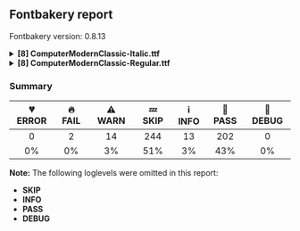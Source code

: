 ## Fontbakery report

Fontbakery version: 0.8.13

<details><summary><b>[8] ComputerModernClassic-Italic.ttf</b></summary><div><details><summary>🔥 <b>FAIL:</b> Check Google Fonts glyph coverage. (<a href="https://font-bakery.readthedocs.io/en/stable/fontbakery/profiles/googlefonts.html#com.google.fonts/check/glyph_coverage">com.google.fonts/check/glyph_coverage</a>)</summary><div>


* 🔥 **FAIL** Missing required codepoints:

	- 0x00AB (LEFT-POINTING DOUBLE ANGLE QUOTATION MARK)


	- 0x00BB (RIGHT-POINTING DOUBLE ANGLE QUOTATION MARK)


	- 0x0308 (COMBINING DIAERESIS)


	- 0x0300 (COMBINING GRAVE ACCENT)


	- 0x0301 (COMBINING ACUTE ACCENT)


	- 0x030B (COMBINING DOUBLE ACUTE ACCENT)


	- 0x0304 (COMBINING MACRON)


	- 0x00C1 (LATIN CAPITAL LETTER A WITH ACUTE)


	- 0x0102 (LATIN CAPITAL LETTER A WITH BREVE)


	- 0x00C2 (LATIN CAPITAL LETTER A WITH CIRCUMFLEX)


	- 0x00C4 (LATIN CAPITAL LETTER A WITH DIAERESIS)


	- 0x00C0 (LATIN CAPITAL LETTER A WITH GRAVE)


	- 0x0100 (LATIN CAPITAL LETTER A WITH MACRON)


	- 0x0104 (LATIN CAPITAL LETTER A WITH OGONEK)


	- 0x00C5 (LATIN CAPITAL LETTER A WITH RING ABOVE)


	- 0x00C3 (LATIN CAPITAL LETTER A WITH TILDE)


	- 0x0106 (LATIN CAPITAL LETTER C WITH ACUTE)


	- 0x010C (LATIN CAPITAL LETTER C WITH CARON)


	- 0x00C7 (LATIN CAPITAL LETTER C WITH CEDILLA)


	- 0x010A (LATIN CAPITAL LETTER C WITH DOT ABOVE)


	- 0x00D0 (LATIN CAPITAL LETTER ETH)


	- 0x010E (LATIN CAPITAL LETTER D WITH CARON)


	- 0x0110 (LATIN CAPITAL LETTER D WITH STROKE)


	- 0x00C9 (LATIN CAPITAL LETTER E WITH ACUTE)


	- 0x011A (LATIN CAPITAL LETTER E WITH CARON)


	- 0x00CA (LATIN CAPITAL LETTER E WITH CIRCUMFLEX)


	- 0x00CB (LATIN CAPITAL LETTER E WITH DIAERESIS)


	- 0x0116 (LATIN CAPITAL LETTER E WITH DOT ABOVE)


	- 0x00C8 (LATIN CAPITAL LETTER E WITH GRAVE)


	- 0x0112 (LATIN CAPITAL LETTER E WITH MACRON)


	- 0x0118 (LATIN CAPITAL LETTER E WITH OGONEK)


	- 0x011E (LATIN CAPITAL LETTER G WITH BREVE)


	- 0x0122 (LATIN CAPITAL LETTER G WITH CEDILLA)


	- 0x0120 (LATIN CAPITAL LETTER G WITH DOT ABOVE)


	- 0x0126 (LATIN CAPITAL LETTER H WITH STROKE)


	- 0x0132 (LATIN CAPITAL LIGATURE IJ)


	- 0x00CD (LATIN CAPITAL LETTER I WITH ACUTE)


	- 0x00CE (LATIN CAPITAL LETTER I WITH CIRCUMFLEX)


	- 0x00CF (LATIN CAPITAL LETTER I WITH DIAERESIS)


	- 0x0130 (LATIN CAPITAL LETTER I WITH DOT ABOVE)


	- 0x00CC (LATIN CAPITAL LETTER I WITH GRAVE)


	- 0x012A (LATIN CAPITAL LETTER I WITH MACRON)


	- 0x012E (LATIN CAPITAL LETTER I WITH OGONEK)


	- 0x0136 (LATIN CAPITAL LETTER K WITH CEDILLA)


	- 0x0139 (LATIN CAPITAL LETTER L WITH ACUTE)


	- 0x013D (LATIN CAPITAL LETTER L WITH CARON)


	- 0x013B (LATIN CAPITAL LETTER L WITH CEDILLA)


	- 0x0141 (LATIN CAPITAL LETTER L WITH STROKE)


	- 0x0143 (LATIN CAPITAL LETTER N WITH ACUTE)


	- 0x0147 (LATIN CAPITAL LETTER N WITH CARON)


	- 0x0145 (LATIN CAPITAL LETTER N WITH CEDILLA)


	- 0x00D1 (LATIN CAPITAL LETTER N WITH TILDE)


	- 0x014A (LATIN CAPITAL LETTER ENG)


	- 0x00D3 (LATIN CAPITAL LETTER O WITH ACUTE)


	- 0x00D4 (LATIN CAPITAL LETTER O WITH CIRCUMFLEX)


	- 0x00D6 (LATIN CAPITAL LETTER O WITH DIAERESIS)


	- 0x00D2 (LATIN CAPITAL LETTER O WITH GRAVE)


	- 0x0150 (LATIN CAPITAL LETTER O WITH DOUBLE ACUTE)


	- 0x014C (LATIN CAPITAL LETTER O WITH MACRON)


	- 0x00D5 (LATIN CAPITAL LETTER O WITH TILDE)


	- 0x00DE (LATIN CAPITAL LETTER THORN)


	- 0x0154 (LATIN CAPITAL LETTER R WITH ACUTE)


	- 0x0158 (LATIN CAPITAL LETTER R WITH CARON)


	- 0x0156 (LATIN CAPITAL LETTER R WITH CEDILLA)


	- 0x015A (LATIN CAPITAL LETTER S WITH ACUTE)


	- 0x0160 (LATIN CAPITAL LETTER S WITH CARON)


	- 0x015E (LATIN CAPITAL LETTER S WITH CEDILLA)


	- 0x0218 (LATIN CAPITAL LETTER S WITH COMMA BELOW)


	- 0x1E9E (LATIN CAPITAL LETTER SHARP S)


	- 0x0164 (LATIN CAPITAL LETTER T WITH CARON)


	- 0x021A (LATIN CAPITAL LETTER T WITH COMMA BELOW)


	- 0x00DA (LATIN CAPITAL LETTER U WITH ACUTE)


	- 0x016C (LATIN CAPITAL LETTER U WITH BREVE)


	- 0x00DB (LATIN CAPITAL LETTER U WITH CIRCUMFLEX)


	- 0x00DC (LATIN CAPITAL LETTER U WITH DIAERESIS)


	- 0x00D9 (LATIN CAPITAL LETTER U WITH GRAVE)


	- 0x0170 (LATIN CAPITAL LETTER U WITH DOUBLE ACUTE)


	- 0x016A (LATIN CAPITAL LETTER U WITH MACRON)


	- 0x0172 (LATIN CAPITAL LETTER U WITH OGONEK)


	- 0x016E (LATIN CAPITAL LETTER U WITH RING ABOVE)


	- 0x1E82 (LATIN CAPITAL LETTER W WITH ACUTE)


	- 0x0174 (LATIN CAPITAL LETTER W WITH CIRCUMFLEX)


	- 0x1E84 (LATIN CAPITAL LETTER W WITH DIAERESIS)


	- 0x1E80 (LATIN CAPITAL LETTER W WITH GRAVE)


	- 0x00DD (LATIN CAPITAL LETTER Y WITH ACUTE)


	- 0x0176 (LATIN CAPITAL LETTER Y WITH CIRCUMFLEX)


	- 0x0178 (LATIN CAPITAL LETTER Y WITH DIAERESIS)


	- 0x1EF2 (LATIN CAPITAL LETTER Y WITH GRAVE)


	- 0x0179 (LATIN CAPITAL LETTER Z WITH ACUTE)


	- 0x017D (LATIN CAPITAL LETTER Z WITH CARON)


	- 0x017B (LATIN CAPITAL LETTER Z WITH DOT ABOVE)


	- 0x00E1 (LATIN SMALL LETTER A WITH ACUTE)


	- 0x0103 (LATIN SMALL LETTER A WITH BREVE)


	- 0x00E2 (LATIN SMALL LETTER A WITH CIRCUMFLEX)


	- 0x00E4 (LATIN SMALL LETTER A WITH DIAERESIS)


	- 0x00E0 (LATIN SMALL LETTER A WITH GRAVE)


	- 0x0101 (LATIN SMALL LETTER A WITH MACRON)


	- 0x0105 (LATIN SMALL LETTER A WITH OGONEK)


	- 0x00E5 (LATIN SMALL LETTER A WITH RING ABOVE)


	- 0x00E3 (LATIN SMALL LETTER A WITH TILDE)


	- 0x0107 (LATIN SMALL LETTER C WITH ACUTE)


	- 0x010D (LATIN SMALL LETTER C WITH CARON)


	- 0x00E7 (LATIN SMALL LETTER C WITH CEDILLA)


	- 0x010B (LATIN SMALL LETTER C WITH DOT ABOVE)


	- 0x00F0 (LATIN SMALL LETTER ETH)


	- 0x010F (LATIN SMALL LETTER D WITH CARON)


	- 0x0111 (LATIN SMALL LETTER D WITH STROKE)


	- 0x00E9 (LATIN SMALL LETTER E WITH ACUTE)


	- 0x011B (LATIN SMALL LETTER E WITH CARON)


	- 0x00EA (LATIN SMALL LETTER E WITH CIRCUMFLEX)


	- 0x00EB (LATIN SMALL LETTER E WITH DIAERESIS)


	- 0x0117 (LATIN SMALL LETTER E WITH DOT ABOVE)


	- 0x00E8 (LATIN SMALL LETTER E WITH GRAVE)


	- 0x0113 (LATIN SMALL LETTER E WITH MACRON)


	- 0x0119 (LATIN SMALL LETTER E WITH OGONEK)


	- 0x011F (LATIN SMALL LETTER G WITH BREVE)


	- 0x0123 (LATIN SMALL LETTER G WITH CEDILLA)


	- 0x0121 (LATIN SMALL LETTER G WITH DOT ABOVE)


	- 0x0127 (LATIN SMALL LETTER H WITH STROKE)


	- 0x00ED (LATIN SMALL LETTER I WITH ACUTE)


	- 0x00EE (LATIN SMALL LETTER I WITH CIRCUMFLEX)


	- 0x00EF (LATIN SMALL LETTER I WITH DIAERESIS)


	- 0x00EC (LATIN SMALL LETTER I WITH GRAVE)


	- 0x0133 (LATIN SMALL LIGATURE IJ)


	- 0x012B (LATIN SMALL LETTER I WITH MACRON)


	- 0x012F (LATIN SMALL LETTER I WITH OGONEK)


	- 0x0137 (LATIN SMALL LETTER K WITH CEDILLA)


	- 0x013A (LATIN SMALL LETTER L WITH ACUTE)


	- 0x013E (LATIN SMALL LETTER L WITH CARON)


	- 0x013C (LATIN SMALL LETTER L WITH CEDILLA)


	- 0x0142 (LATIN SMALL LETTER L WITH STROKE)


	- 0x0144 (LATIN SMALL LETTER N WITH ACUTE)


	- 0x0148 (LATIN SMALL LETTER N WITH CARON)


	- 0x0146 (LATIN SMALL LETTER N WITH CEDILLA)


	- 0x00F1 (LATIN SMALL LETTER N WITH TILDE)


	- 0x014B (LATIN SMALL LETTER ENG)


	- 0x00F3 (LATIN SMALL LETTER O WITH ACUTE)


	- 0x00F4 (LATIN SMALL LETTER O WITH CIRCUMFLEX)


	- 0x00F6 (LATIN SMALL LETTER O WITH DIAERESIS)


	- 0x00F2 (LATIN SMALL LETTER O WITH GRAVE)


	- 0x0151 (LATIN SMALL LETTER O WITH DOUBLE ACUTE)


	- 0x014D (LATIN SMALL LETTER O WITH MACRON)


	- 0x00F5 (LATIN SMALL LETTER O WITH TILDE)


	- 0x00FE (LATIN SMALL LETTER THORN)


	- 0x0155 (LATIN SMALL LETTER R WITH ACUTE)


	- 0x0159 (LATIN SMALL LETTER R WITH CARON)


	- 0x0157 (LATIN SMALL LETTER R WITH CEDILLA)


	- 0x015B (LATIN SMALL LETTER S WITH ACUTE)


	- 0x0161 (LATIN SMALL LETTER S WITH CARON)


	- 0x015F (LATIN SMALL LETTER S WITH CEDILLA)


	- 0x0219 (LATIN SMALL LETTER S WITH COMMA BELOW)


	- 0x0165 (LATIN SMALL LETTER T WITH CARON)


	- 0x021B (LATIN SMALL LETTER T WITH COMMA BELOW)


	- 0x00FA (LATIN SMALL LETTER U WITH ACUTE)


	- 0x016D (LATIN SMALL LETTER U WITH BREVE)


	- 0x00FB (LATIN SMALL LETTER U WITH CIRCUMFLEX)


	- 0x00FC (LATIN SMALL LETTER U WITH DIAERESIS)


	- 0x00F9 (LATIN SMALL LETTER U WITH GRAVE)


	- 0x0171 (LATIN SMALL LETTER U WITH DOUBLE ACUTE)


	- 0x016B (LATIN SMALL LETTER U WITH MACRON)


	- 0x0173 (LATIN SMALL LETTER U WITH OGONEK)


	- 0x016F (LATIN SMALL LETTER U WITH RING ABOVE)


	- 0x1E83 (LATIN SMALL LETTER W WITH ACUTE)


	- 0x0175 (LATIN SMALL LETTER W WITH CIRCUMFLEX)


	- 0x1E85 (LATIN SMALL LETTER W WITH DIAERESIS)


	- 0x1E81 (LATIN SMALL LETTER W WITH GRAVE)


	- 0x00FD (LATIN SMALL LETTER Y WITH ACUTE)


	- 0x0177 (LATIN SMALL LETTER Y WITH CIRCUMFLEX)


	- 0x00FF (LATIN SMALL LETTER Y WITH DIAERESIS)


	- 0x1EF3 (LATIN SMALL LETTER Y WITH GRAVE)


	- 0x017A (LATIN SMALL LETTER Z WITH ACUTE)


	- 0x017E (LATIN SMALL LETTER Z WITH CARON)


	- 0x017C (LATIN SMALL LETTER Z WITH DOT ABOVE)


	- 0x00AA (FEMININE ORDINAL INDICATOR)


	- 0x00BA (MASCULINE ORDINAL INDICATOR)


	- 0x201A (SINGLE LOW-9 QUOTATION MARK)


	- 0x201E (DOUBLE LOW-9 QUOTATION MARK)


	- 0x2039 (SINGLE LEFT-POINTING ANGLE QUOTATION MARK)


	- 0x203A (SINGLE RIGHT-POINTING ANGLE QUOTATION MARK)


	- 0x0307 (COMBINING DOT ABOVE)


	- 0x0302 (COMBINING CIRCUMFLEX ACCENT)


	- 0x030C (COMBINING CARON)


	- 0x0306 (COMBINING BREVE)


	- 0x030A (COMBINING RING ABOVE)


	- 0x0303 (COMBINING TILDE)


	- 0x0312 (COMBINING TURNED COMMA ABOVE)


	- 0x0326 (COMBINING COMMA BELOW)


	- 0x0327 (COMBINING CEDILLA)


	- 0x0328 (COMBINING OGONEK)
 

	- 0x02DB (OGONEK)
 [code: missing-codepoints]
</div></details><details><summary>⚠ <b>WARN:</b> Combined length of family and style must not exceed 27 characters. (<a href="https://font-bakery.readthedocs.io/en/stable/fontbakery/profiles/googlefonts.html#com.google.fonts/check/name/family_and_style_max_length">com.google.fonts/check/name/family_and_style_max_length</a>)</summary><div>


* ⚠ **WARN** The combined length of family and style exceeds 27 chars in the following 'WINDOWS' entries:
 FONT_FAMILY_NAME = 'Computer Modern Classic' / SUBFAMILY_NAME = 'Italic'

Please take a look at the conversation at https://github.com/googlefonts/fontbakery/issues/2179 in order to understand the reasoning behind these name table records max-length criteria. [code: too-long]
</div></details><details><summary>⚠ <b>WARN:</b> Ensure fonts have ScriptLangTags declared on the 'meta' table. (<a href="https://font-bakery.readthedocs.io/en/stable/fontbakery/profiles/googlefonts.html#com.google.fonts/check/meta/script_lang_tags">com.google.fonts/check/meta/script_lang_tags</a>)</summary><div>


* ⚠ **WARN** This font file does not have a 'meta' table. [code: lacks-meta-table]
</div></details><details><summary>⚠ <b>WARN:</b> Check font contains no unreachable glyphs (<a href="https://font-bakery.readthedocs.io/en/stable/fontbakery/profiles/universal.html#com.google.fonts/check/unreachable_glyphs">com.google.fonts/check/unreachable_glyphs</a>)</summary><div>


* ⚠ **WARN** The following glyphs could not be reached by codepoint or substitution rules:

	- suppress
 [code: unreachable-glyphs]
</div></details><details><summary>⚠ <b>WARN:</b> Check if each glyph has the recommended amount of contours. (<a href="https://font-bakery.readthedocs.io/en/stable/fontbakery/profiles/universal.html#com.google.fonts/check/contour_count">com.google.fonts/check/contour_count</a>)</summary><div>


* ⚠ **WARN** This check inspects the glyph outlines and detects the total number of contours in each of them. The expected values are infered from the typical ammounts of contours observed in a large collection of reference font families. The divergences listed below may simply indicate a significantly different design on some of your glyphs. On the other hand, some of these may flag actual bugs in the font such as glyphs mapped to an incorrect codepoint. Please consider reviewing the design and codepoint assignment of these to make sure they are correct.

The following glyphs do not have the recommended number of contours:

	- Glyph name: percent	Contours detected: 4	Expected: 5

	- Glyph name: Q	Contours detected: 3	Expected: 2

	- Glyph name: uni2031	Contours detected: 8	Expected: 9

	- Glyph name: Q	Contours detected: 3	Expected: 2

	- Glyph name: fi	Contours detected: 1	Expected: 3

	- Glyph name: percent	Contours detected: 4	Expected: 5 

	- Glyph name: uni2031	Contours detected: 8	Expected: 9
 [code: contour-count]
</div></details><details><summary>⚠ <b>WARN:</b> Check math signs have the same width. (<a href="https://font-bakery.readthedocs.io/en/stable/fontbakery/profiles/universal.html#com.google.fonts/check/math_signs_width">com.google.fonts/check/math_signs_width</a>)</summary><div>


* ⚠ **WARN** The most common width is 766 among a set of 7 math glyphs.
The following math glyphs have a different width, though:

Width = 767:
plus
 [code: width-outliers]
</div></details><details><summary>⚠ <b>WARN:</b> Does GPOS table have kerning information? This check skips monospaced fonts as defined by post.isFixedPitch value (<a href="https://font-bakery.readthedocs.io/en/stable/fontbakery/profiles/gpos.html#com.google.fonts/check/gpos_kerning_info">com.google.fonts/check/gpos_kerning_info</a>)</summary><div>


* ⚠ **WARN** GPOS table lacks kerning information. [code: lacks-kern-info]
</div></details><details><summary>⚠ <b>WARN:</b> Do any segments have colinear vectors? (<a href="https://font-bakery.readthedocs.io/en/stable/fontbakery/profiles/<Section: Outline Correctness Checks>.html#com.google.fonts/check/outline_colinear_vectors">com.google.fonts/check/outline_colinear_vectors</a>)</summary><div>


* ⚠ **WARN** The following glyphs have colinear vectors:

	* A (U+0041): L<<493.0,584.0>--<400.0,422.0>> -> L<<400.0,422.0>--<308.0,260.0>>

	* B (U+0042): L<<323.0,367.0>--<404.0,367.0>> -> L<<404.0,367.0>--<485.0,368.0>>

	* Delta (U+2206): L<<149.0,71.0>--<399.0,70.0>> -> L<<399.0,70.0>--<649.0,70.0>>

	* H (U+0048): L<<327.0,371.0>--<464.0,371.0>> -> L<<464.0,371.0>--<601.0,372.0>>

	* Z (U+005A): L<<701.0,659.0>--<440.0,347.0>> -> L<<440.0,347.0>--<179.0,36.0>>

	* a (U+0061): L<<352.0,110.0>--<379.0,217.0>> -> L<<379.0,217.0>--<406.0,325.0>>

	* at (U+0040): L<<661.0,78.0>--<681.0,79.0>> -> L<<681.0,79.0>--<701.0,79.0>>

	* euro (U+20AC): L<<149.0,372.0>--<169.0,401.0>> -> L<<169.0,401.0>--<189.0,431.0>>

	* euro (U+20AC): L<<247.0,371.0>--<198.0,371.0>> -> L<<198.0,371.0>--<149.0,372.0>>

	* euro (U+20AC): L<<339.0,432.0>--<573.0,431.0>> -> L<<573.0,431.0>--<807.0,431.0>>

	* ffi (U+FB03): L<<590.0,432.0>--<726.0,431.0>> -> L<<726.0,431.0>--<861.0,431.0>>

	* ffl (U+FB04): L<<132.0,431.0>--<175.0,431.0>> -> L<<175.0,431.0>--<217.0,432.0>>

	* germandbls (U+00DF): L<<133.0,431.0>--<176.0,431.0>> -> L<<176.0,431.0>--<218.0,432.0>>

	* numbersign (U+0023): L<<285.0,133.0>--<207.0,133.0>> -> L<<207.0,133.0>--<130.0,134.0>>

	* numbersign (U+0023): L<<658.0,368.0>--<736.0,367.0>> -> L<<736.0,367.0>--<814.0,367.0>> 

	* yen (U+00A5): L<<393.0,242.0>--<396.0,258.0>> -> L<<396.0,258.0>--<400.0,274.0>> [code: found-colinear-vectors]
</div></details><br></div></details><details><summary><b>[8] ComputerModernClassic-Regular.ttf</b></summary><div><details><summary>🔥 <b>FAIL:</b> Check Google Fonts glyph coverage. (<a href="https://font-bakery.readthedocs.io/en/stable/fontbakery/profiles/googlefonts.html#com.google.fonts/check/glyph_coverage">com.google.fonts/check/glyph_coverage</a>)</summary><div>


* 🔥 **FAIL** Missing required codepoints:

	- 0x00AB (LEFT-POINTING DOUBLE ANGLE QUOTATION MARK)


	- 0x00BB (RIGHT-POINTING DOUBLE ANGLE QUOTATION MARK)


	- 0x0308 (COMBINING DIAERESIS)


	- 0x0300 (COMBINING GRAVE ACCENT)


	- 0x0301 (COMBINING ACUTE ACCENT)


	- 0x030B (COMBINING DOUBLE ACUTE ACCENT)


	- 0x0304 (COMBINING MACRON)


	- 0x00C1 (LATIN CAPITAL LETTER A WITH ACUTE)


	- 0x0102 (LATIN CAPITAL LETTER A WITH BREVE)


	- 0x00C2 (LATIN CAPITAL LETTER A WITH CIRCUMFLEX)


	- 0x00C4 (LATIN CAPITAL LETTER A WITH DIAERESIS)


	- 0x00C0 (LATIN CAPITAL LETTER A WITH GRAVE)


	- 0x0100 (LATIN CAPITAL LETTER A WITH MACRON)


	- 0x0104 (LATIN CAPITAL LETTER A WITH OGONEK)


	- 0x00C5 (LATIN CAPITAL LETTER A WITH RING ABOVE)


	- 0x00C3 (LATIN CAPITAL LETTER A WITH TILDE)


	- 0x0106 (LATIN CAPITAL LETTER C WITH ACUTE)


	- 0x010C (LATIN CAPITAL LETTER C WITH CARON)


	- 0x00C7 (LATIN CAPITAL LETTER C WITH CEDILLA)


	- 0x010A (LATIN CAPITAL LETTER C WITH DOT ABOVE)


	- 0x00D0 (LATIN CAPITAL LETTER ETH)


	- 0x010E (LATIN CAPITAL LETTER D WITH CARON)


	- 0x0110 (LATIN CAPITAL LETTER D WITH STROKE)


	- 0x00C9 (LATIN CAPITAL LETTER E WITH ACUTE)


	- 0x011A (LATIN CAPITAL LETTER E WITH CARON)


	- 0x00CA (LATIN CAPITAL LETTER E WITH CIRCUMFLEX)


	- 0x00CB (LATIN CAPITAL LETTER E WITH DIAERESIS)


	- 0x0116 (LATIN CAPITAL LETTER E WITH DOT ABOVE)


	- 0x00C8 (LATIN CAPITAL LETTER E WITH GRAVE)


	- 0x0112 (LATIN CAPITAL LETTER E WITH MACRON)


	- 0x0118 (LATIN CAPITAL LETTER E WITH OGONEK)


	- 0x011E (LATIN CAPITAL LETTER G WITH BREVE)


	- 0x0122 (LATIN CAPITAL LETTER G WITH CEDILLA)


	- 0x0120 (LATIN CAPITAL LETTER G WITH DOT ABOVE)


	- 0x0126 (LATIN CAPITAL LETTER H WITH STROKE)


	- 0x0132 (LATIN CAPITAL LIGATURE IJ)


	- 0x00CD (LATIN CAPITAL LETTER I WITH ACUTE)


	- 0x00CE (LATIN CAPITAL LETTER I WITH CIRCUMFLEX)


	- 0x00CF (LATIN CAPITAL LETTER I WITH DIAERESIS)


	- 0x0130 (LATIN CAPITAL LETTER I WITH DOT ABOVE)


	- 0x00CC (LATIN CAPITAL LETTER I WITH GRAVE)


	- 0x012A (LATIN CAPITAL LETTER I WITH MACRON)


	- 0x012E (LATIN CAPITAL LETTER I WITH OGONEK)


	- 0x0136 (LATIN CAPITAL LETTER K WITH CEDILLA)


	- 0x0139 (LATIN CAPITAL LETTER L WITH ACUTE)


	- 0x013D (LATIN CAPITAL LETTER L WITH CARON)


	- 0x013B (LATIN CAPITAL LETTER L WITH CEDILLA)


	- 0x0141 (LATIN CAPITAL LETTER L WITH STROKE)


	- 0x0143 (LATIN CAPITAL LETTER N WITH ACUTE)


	- 0x0147 (LATIN CAPITAL LETTER N WITH CARON)


	- 0x0145 (LATIN CAPITAL LETTER N WITH CEDILLA)


	- 0x00D1 (LATIN CAPITAL LETTER N WITH TILDE)


	- 0x014A (LATIN CAPITAL LETTER ENG)


	- 0x00D3 (LATIN CAPITAL LETTER O WITH ACUTE)


	- 0x00D4 (LATIN CAPITAL LETTER O WITH CIRCUMFLEX)


	- 0x00D6 (LATIN CAPITAL LETTER O WITH DIAERESIS)


	- 0x00D2 (LATIN CAPITAL LETTER O WITH GRAVE)


	- 0x0150 (LATIN CAPITAL LETTER O WITH DOUBLE ACUTE)


	- 0x014C (LATIN CAPITAL LETTER O WITH MACRON)


	- 0x00D5 (LATIN CAPITAL LETTER O WITH TILDE)


	- 0x00DE (LATIN CAPITAL LETTER THORN)


	- 0x0154 (LATIN CAPITAL LETTER R WITH ACUTE)


	- 0x0158 (LATIN CAPITAL LETTER R WITH CARON)


	- 0x0156 (LATIN CAPITAL LETTER R WITH CEDILLA)


	- 0x015A (LATIN CAPITAL LETTER S WITH ACUTE)


	- 0x0160 (LATIN CAPITAL LETTER S WITH CARON)


	- 0x015E (LATIN CAPITAL LETTER S WITH CEDILLA)


	- 0x0218 (LATIN CAPITAL LETTER S WITH COMMA BELOW)


	- 0x1E9E (LATIN CAPITAL LETTER SHARP S)


	- 0x0164 (LATIN CAPITAL LETTER T WITH CARON)


	- 0x021A (LATIN CAPITAL LETTER T WITH COMMA BELOW)


	- 0x00DA (LATIN CAPITAL LETTER U WITH ACUTE)


	- 0x016C (LATIN CAPITAL LETTER U WITH BREVE)


	- 0x00DB (LATIN CAPITAL LETTER U WITH CIRCUMFLEX)


	- 0x00DC (LATIN CAPITAL LETTER U WITH DIAERESIS)


	- 0x00D9 (LATIN CAPITAL LETTER U WITH GRAVE)


	- 0x0170 (LATIN CAPITAL LETTER U WITH DOUBLE ACUTE)


	- 0x016A (LATIN CAPITAL LETTER U WITH MACRON)


	- 0x0172 (LATIN CAPITAL LETTER U WITH OGONEK)


	- 0x016E (LATIN CAPITAL LETTER U WITH RING ABOVE)


	- 0x1E82 (LATIN CAPITAL LETTER W WITH ACUTE)


	- 0x0174 (LATIN CAPITAL LETTER W WITH CIRCUMFLEX)


	- 0x1E84 (LATIN CAPITAL LETTER W WITH DIAERESIS)


	- 0x1E80 (LATIN CAPITAL LETTER W WITH GRAVE)


	- 0x00DD (LATIN CAPITAL LETTER Y WITH ACUTE)


	- 0x0176 (LATIN CAPITAL LETTER Y WITH CIRCUMFLEX)


	- 0x0178 (LATIN CAPITAL LETTER Y WITH DIAERESIS)


	- 0x1EF2 (LATIN CAPITAL LETTER Y WITH GRAVE)


	- 0x0179 (LATIN CAPITAL LETTER Z WITH ACUTE)


	- 0x017D (LATIN CAPITAL LETTER Z WITH CARON)


	- 0x017B (LATIN CAPITAL LETTER Z WITH DOT ABOVE)


	- 0x00E1 (LATIN SMALL LETTER A WITH ACUTE)


	- 0x0103 (LATIN SMALL LETTER A WITH BREVE)


	- 0x00E2 (LATIN SMALL LETTER A WITH CIRCUMFLEX)


	- 0x00E4 (LATIN SMALL LETTER A WITH DIAERESIS)


	- 0x00E0 (LATIN SMALL LETTER A WITH GRAVE)


	- 0x0101 (LATIN SMALL LETTER A WITH MACRON)


	- 0x0105 (LATIN SMALL LETTER A WITH OGONEK)


	- 0x00E5 (LATIN SMALL LETTER A WITH RING ABOVE)


	- 0x00E3 (LATIN SMALL LETTER A WITH TILDE)


	- 0x0107 (LATIN SMALL LETTER C WITH ACUTE)


	- 0x010D (LATIN SMALL LETTER C WITH CARON)


	- 0x00E7 (LATIN SMALL LETTER C WITH CEDILLA)


	- 0x010B (LATIN SMALL LETTER C WITH DOT ABOVE)


	- 0x00F0 (LATIN SMALL LETTER ETH)


	- 0x010F (LATIN SMALL LETTER D WITH CARON)


	- 0x0111 (LATIN SMALL LETTER D WITH STROKE)


	- 0x00E9 (LATIN SMALL LETTER E WITH ACUTE)


	- 0x011B (LATIN SMALL LETTER E WITH CARON)


	- 0x00EA (LATIN SMALL LETTER E WITH CIRCUMFLEX)


	- 0x00EB (LATIN SMALL LETTER E WITH DIAERESIS)


	- 0x0117 (LATIN SMALL LETTER E WITH DOT ABOVE)


	- 0x00E8 (LATIN SMALL LETTER E WITH GRAVE)


	- 0x0113 (LATIN SMALL LETTER E WITH MACRON)


	- 0x0119 (LATIN SMALL LETTER E WITH OGONEK)


	- 0x011F (LATIN SMALL LETTER G WITH BREVE)


	- 0x0123 (LATIN SMALL LETTER G WITH CEDILLA)


	- 0x0121 (LATIN SMALL LETTER G WITH DOT ABOVE)


	- 0x0127 (LATIN SMALL LETTER H WITH STROKE)


	- 0x00ED (LATIN SMALL LETTER I WITH ACUTE)


	- 0x00EE (LATIN SMALL LETTER I WITH CIRCUMFLEX)


	- 0x00EF (LATIN SMALL LETTER I WITH DIAERESIS)


	- 0x00EC (LATIN SMALL LETTER I WITH GRAVE)


	- 0x0133 (LATIN SMALL LIGATURE IJ)


	- 0x012B (LATIN SMALL LETTER I WITH MACRON)


	- 0x012F (LATIN SMALL LETTER I WITH OGONEK)


	- 0x0137 (LATIN SMALL LETTER K WITH CEDILLA)


	- 0x013A (LATIN SMALL LETTER L WITH ACUTE)


	- 0x013E (LATIN SMALL LETTER L WITH CARON)


	- 0x013C (LATIN SMALL LETTER L WITH CEDILLA)


	- 0x0142 (LATIN SMALL LETTER L WITH STROKE)


	- 0x0144 (LATIN SMALL LETTER N WITH ACUTE)


	- 0x0148 (LATIN SMALL LETTER N WITH CARON)


	- 0x0146 (LATIN SMALL LETTER N WITH CEDILLA)


	- 0x00F1 (LATIN SMALL LETTER N WITH TILDE)


	- 0x014B (LATIN SMALL LETTER ENG)


	- 0x00F3 (LATIN SMALL LETTER O WITH ACUTE)


	- 0x00F4 (LATIN SMALL LETTER O WITH CIRCUMFLEX)


	- 0x00F6 (LATIN SMALL LETTER O WITH DIAERESIS)


	- 0x00F2 (LATIN SMALL LETTER O WITH GRAVE)


	- 0x0151 (LATIN SMALL LETTER O WITH DOUBLE ACUTE)


	- 0x014D (LATIN SMALL LETTER O WITH MACRON)


	- 0x00F5 (LATIN SMALL LETTER O WITH TILDE)


	- 0x00FE (LATIN SMALL LETTER THORN)


	- 0x0155 (LATIN SMALL LETTER R WITH ACUTE)


	- 0x0159 (LATIN SMALL LETTER R WITH CARON)


	- 0x0157 (LATIN SMALL LETTER R WITH CEDILLA)


	- 0x015B (LATIN SMALL LETTER S WITH ACUTE)


	- 0x0161 (LATIN SMALL LETTER S WITH CARON)


	- 0x015F (LATIN SMALL LETTER S WITH CEDILLA)


	- 0x0219 (LATIN SMALL LETTER S WITH COMMA BELOW)


	- 0x0165 (LATIN SMALL LETTER T WITH CARON)


	- 0x021B (LATIN SMALL LETTER T WITH COMMA BELOW)


	- 0x00FA (LATIN SMALL LETTER U WITH ACUTE)


	- 0x016D (LATIN SMALL LETTER U WITH BREVE)


	- 0x00FB (LATIN SMALL LETTER U WITH CIRCUMFLEX)


	- 0x00FC (LATIN SMALL LETTER U WITH DIAERESIS)


	- 0x00F9 (LATIN SMALL LETTER U WITH GRAVE)


	- 0x0171 (LATIN SMALL LETTER U WITH DOUBLE ACUTE)


	- 0x016B (LATIN SMALL LETTER U WITH MACRON)


	- 0x0173 (LATIN SMALL LETTER U WITH OGONEK)


	- 0x016F (LATIN SMALL LETTER U WITH RING ABOVE)


	- 0x1E83 (LATIN SMALL LETTER W WITH ACUTE)


	- 0x0175 (LATIN SMALL LETTER W WITH CIRCUMFLEX)


	- 0x1E85 (LATIN SMALL LETTER W WITH DIAERESIS)


	- 0x1E81 (LATIN SMALL LETTER W WITH GRAVE)


	- 0x00FD (LATIN SMALL LETTER Y WITH ACUTE)


	- 0x0177 (LATIN SMALL LETTER Y WITH CIRCUMFLEX)


	- 0x00FF (LATIN SMALL LETTER Y WITH DIAERESIS)


	- 0x1EF3 (LATIN SMALL LETTER Y WITH GRAVE)


	- 0x017A (LATIN SMALL LETTER Z WITH ACUTE)


	- 0x017E (LATIN SMALL LETTER Z WITH CARON)


	- 0x017C (LATIN SMALL LETTER Z WITH DOT ABOVE)


	- 0x00AA (FEMININE ORDINAL INDICATOR)


	- 0x00BA (MASCULINE ORDINAL INDICATOR)


	- 0x201A (SINGLE LOW-9 QUOTATION MARK)


	- 0x201E (DOUBLE LOW-9 QUOTATION MARK)


	- 0x2039 (SINGLE LEFT-POINTING ANGLE QUOTATION MARK)


	- 0x203A (SINGLE RIGHT-POINTING ANGLE QUOTATION MARK)


	- 0x0307 (COMBINING DOT ABOVE)


	- 0x0302 (COMBINING CIRCUMFLEX ACCENT)


	- 0x030C (COMBINING CARON)


	- 0x0306 (COMBINING BREVE)


	- 0x030A (COMBINING RING ABOVE)


	- 0x0303 (COMBINING TILDE)


	- 0x0312 (COMBINING TURNED COMMA ABOVE)


	- 0x0326 (COMBINING COMMA BELOW)


	- 0x0327 (COMBINING CEDILLA)


	- 0x0328 (COMBINING OGONEK)
 

	- 0x02DB (OGONEK)
 [code: missing-codepoints]
</div></details><details><summary>⚠ <b>WARN:</b> Combined length of family and style must not exceed 27 characters. (<a href="https://font-bakery.readthedocs.io/en/stable/fontbakery/profiles/googlefonts.html#com.google.fonts/check/name/family_and_style_max_length">com.google.fonts/check/name/family_and_style_max_length</a>)</summary><div>


* ⚠ **WARN** The combined length of family and style exceeds 27 chars in the following 'WINDOWS' entries:
 FONT_FAMILY_NAME = 'Computer Modern Classic' / SUBFAMILY_NAME = 'Regular'

Please take a look at the conversation at https://github.com/googlefonts/fontbakery/issues/2179 in order to understand the reasoning behind these name table records max-length criteria. [code: too-long]
</div></details><details><summary>⚠ <b>WARN:</b> Ensure fonts have ScriptLangTags declared on the 'meta' table. (<a href="https://font-bakery.readthedocs.io/en/stable/fontbakery/profiles/googlefonts.html#com.google.fonts/check/meta/script_lang_tags">com.google.fonts/check/meta/script_lang_tags</a>)</summary><div>


* ⚠ **WARN** This font file does not have a 'meta' table. [code: lacks-meta-table]
</div></details><details><summary>⚠ <b>WARN:</b> Check font contains no unreachable glyphs (<a href="https://font-bakery.readthedocs.io/en/stable/fontbakery/profiles/universal.html#com.google.fonts/check/unreachable_glyphs">com.google.fonts/check/unreachable_glyphs</a>)</summary><div>


* ⚠ **WARN** The following glyphs could not be reached by codepoint or substitution rules:

	- suppress
 [code: unreachable-glyphs]
</div></details><details><summary>⚠ <b>WARN:</b> Check if each glyph has the recommended amount of contours. (<a href="https://font-bakery.readthedocs.io/en/stable/fontbakery/profiles/universal.html#com.google.fonts/check/contour_count">com.google.fonts/check/contour_count</a>)</summary><div>


* ⚠ **WARN** This check inspects the glyph outlines and detects the total number of contours in each of them. The expected values are infered from the typical ammounts of contours observed in a large collection of reference font families. The divergences listed below may simply indicate a significantly different design on some of your glyphs. On the other hand, some of these may flag actual bugs in the font such as glyphs mapped to an incorrect codepoint. Please consider reviewing the design and codepoint assignment of these to make sure they are correct.

The following glyphs do not have the recommended number of contours:

	- Glyph name: percent	Contours detected: 4	Expected: 5

	- Glyph name: Q	Contours detected: 3	Expected: 2

	- Glyph name: uni2031	Contours detected: 8	Expected: 9

	- Glyph name: Q	Contours detected: 3	Expected: 2

	- Glyph name: fi	Contours detected: 1	Expected: 3

	- Glyph name: percent	Contours detected: 4	Expected: 5 

	- Glyph name: uni2031	Contours detected: 8	Expected: 9
 [code: contour-count]
</div></details><details><summary>⚠ <b>WARN:</b> Does GPOS table have kerning information? This check skips monospaced fonts as defined by post.isFixedPitch value (<a href="https://font-bakery.readthedocs.io/en/stable/fontbakery/profiles/gpos.html#com.google.fonts/check/gpos_kerning_info">com.google.fonts/check/gpos_kerning_info</a>)</summary><div>


* ⚠ **WARN** GPOS table lacks kerning information. [code: lacks-kern-info]
</div></details><details><summary>⚠ <b>WARN:</b> Do any segments have colinear vectors? (<a href="https://font-bakery.readthedocs.io/en/stable/fontbakery/profiles/<Section: Outline Correctness Checks>.html#com.google.fonts/check/outline_colinear_vectors">com.google.fonts/check/outline_colinear_vectors</a>)</summary><div>


* ⚠ **WARN** The following glyphs have colinear vectors:

	* A (U+0041): L<<233.0,260.0>--<345.0,259.0>> -> L<<345.0,259.0>--<457.0,259.0>>

	* AE (U+00C6): L<<256.0,312.0>--<216.0,202.0>> -> L<<216.0,202.0>--<177.0,92.0>>

	* AE (U+00C6): L<<500.0,312.0>--<500.0,181.0>> -> L<<500.0,181.0>--<501.0,49.0>>

	* AE (U+00C6): L<<501.0,634.0>--<500.0,489.0>> -> L<<500.0,489.0>--<500.0,344.0>>

	* B (U+0042): L<<222.0,344.0>--<222.0,197.0>> -> L<<222.0,197.0>--<223.0,49.0>>

	* B (U+0042): L<<223.0,634.0>--<222.0,500.0>> -> L<<222.0,500.0>--<222.0,367.0>>

	* E (U+0045): L<<225.0,337.0>--<225.0,193.0>> -> L<<225.0,193.0>--<226.0,49.0>>

	* E (U+0045): L<<226.0,631.0>--<225.0,500.0>> -> L<<225.0,500.0>--<225.0,369.0>>

	* F (U+0046): L<<226.0,631.0>--<225.0,493.0>> -> L<<225.0,493.0>--<225.0,356.0>>

	* M (U+004D): L<<168.0,644.0>--<168.0,363.0>> -> L<<168.0,363.0>--<169.0,83.0>>

	* N (U+004E): L<<615.0,601.0>--<614.0,303.0>> -> L<<614.0,303.0>--<614.0,6.0>>

	* OE (U+0152): L<<591.0,339.0>--<591.0,194.0>> -> L<<591.0,194.0>--<592.0,49.0>>

	* OE (U+0152): L<<592.0,634.0>--<591.0,502.0>> -> L<<591.0,502.0>--<591.0,371.0>>

	* P (U+0050): L<<225.0,634.0>--<224.0,488.0>> -> L<<224.0,488.0>--<224.0,342.0>>

	* R (U+0052): L<<225.0,634.0>--<224.0,493.0>> -> L<<224.0,493.0>--<224.0,353.0>>

	* Y (U+0059): L<<418.0,273.0>--<418.0,165.0>> -> L<<418.0,165.0>--<419.0,57.0>>

	* Z (U+005A): L<<543.0,0.0>--<302.0,0.0>> -> L<<302.0,0.0>--<61.0,1.0>>

	* Z (U+005A): L<<555.0,659.0>--<357.0,347.0>> -> L<<357.0,347.0>--<159.0,36.0>>

	* at (U+0040): L<<588.0,476.0>--<588.0,334.0>> -> L<<588.0,334.0>--<589.0,192.0>>

	* bar (U+007C): L<<119.0,-235.0>--<119.0,251.0>> -> L<<119.0,251.0>--<120.0,737.0>>

	* braceleft (U+007B): L<<284.0,144.0>--<285.0,5.0>> -> L<<285.0,5.0>--<286.0,-133.0>>

	* braceleft (U+007B): L<<286.0,634.0>--<285.0,495.0>> -> L<<285.0,495.0>--<284.0,357.0>>

	* braceright (U+007D): L<<214.0,-133.0>--<215.0,5.0>> -> L<<215.0,5.0>--<216.0,144.0>>

	* braceright (U+007D): L<<216.0,357.0>--<215.0,495.0>> -> L<<215.0,495.0>--<214.0,634.0>>

	* braceright (U+007D): L<<284.0,636.0>--<285.0,497.0>> -> L<<285.0,497.0>--<286.0,359.0>>

	* braceright (U+007D): L<<286.0,142.0>--<285.0,3.0>> -> L<<285.0,3.0>--<284.0,-135.0>>

	* circumflex (U+005E): L<<116.0,559.0>--<183.0,626.0>> -> L<<183.0,626.0>--<250.0,694.0>>

	* circumflex (U+005E): L<<134.0,540.0>--<125.0,549.0>> -> L<<125.0,549.0>--<116.0,559.0>>

	* circumflex (U+005E): L<<383.0,559.0>--<374.0,549.0>> -> L<<374.0,549.0>--<365.0,540.0>>

	* circumflex (U+02C6): L<<116.0,559.0>--<183.0,626.0>> -> L<<183.0,626.0>--<250.0,694.0>>

	* circumflex (U+02C6): L<<134.0,540.0>--<125.0,549.0>> -> L<<125.0,549.0>--<116.0,559.0>>

	* circumflex (U+02C6): L<<383.0,559.0>--<374.0,549.0>> -> L<<374.0,549.0>--<365.0,540.0>>

	* dollar (U+0024): L<<266.0,750.0>--<266.0,727.0>> -> L<<266.0,727.0>--<267.0,705.0>>

	* euro (U+20AC): L<<156.0,371.0>--<106.0,371.0>> -> L<<106.0,371.0>--<56.0,372.0>>

	* euro (U+20AC): L<<167.0,252.0>--<111.0,252.0>> -> L<<111.0,252.0>--<56.0,253.0>>

	* euro (U+20AC): L<<56.0,253.0>--<68.0,282.0>> -> L<<68.0,282.0>--<81.0,312.0>>

	* euro (U+20AC): L<<56.0,372.0>--<68.0,401.0>> -> L<<68.0,401.0>--<81.0,431.0>>

	* f (U+0066): L<<178.0,399.0>--<178.0,228.0>> -> L<<178.0,228.0>--<179.0,57.0>>

	* ff (U+FB00): L<<449.0,399.0>--<449.0,228.0>> -> L<<449.0,228.0>--<450.0,57.0>>

	* four (U+0034): L<<300.0,567.0>--<178.0,382.0>> -> L<<178.0,382.0>--<57.0,198.0>>

	* four (U+0034): L<<57.0,198.0>--<178.0,197.0>> -> L<<178.0,197.0>--<300.0,197.0>>

	* k (U+006B): L<<172.0,694.0>--<172.0,455.0>> -> L<<172.0,455.0>--<173.0,216.0>>

	* one (U+0031): L<<295.0,660.0>--<295.0,359.0>> -> L<<295.0,359.0>--<296.0,59.0>>

	* plus (U+002B): L<<369.0,270.0>--<369.0,420.0>> -> L<<369.0,420.0>--<370.0,570.0>>

	* q (U+0071): L<<390.0,351.0>--<408.0,396.0>> -> L<<408.0,396.0>--<427.0,442.0>>

	* registered (U+00AE): L<<433.0,429.0>--<432.0,340.0>> -> L<<432.0,340.0>--<432.0,251.0>>

	* yen (U+00A5): L<<331.0,273.0>--<288.0,343.0>> -> L<<288.0,343.0>--<246.0,413.0>>

	* yen (U+00A5): L<<418.0,219.0>--<418.0,138.0>> -> L<<418.0,138.0>--<419.0,57.0>> 

	* z (U+007A): L<<384.0,0.0>--<209.0,0.0>> -> L<<209.0,0.0>--<34.0,1.0>> [code: found-colinear-vectors]
</div></details><details><summary>⚠ <b>WARN:</b> Do outlines contain any semi-vertical or semi-horizontal lines? (<a href="https://font-bakery.readthedocs.io/en/stable/fontbakery/profiles/<Section: Outline Correctness Checks>.html#com.google.fonts/check/outline_semi_vertical">com.google.fonts/check/outline_semi_vertical</a>)</summary><div>


* ⚠ **WARN** The following glyphs have semi-vertical/semi-horizontal lines:

	* AE (U+00C6): L<<500.0,181.0>--<501.0,49.0>>

	* AE (U+00C6): L<<501.0,634.0>--<500.0,489.0>>

	* B (U+0042): L<<222.0,197.0>--<223.0,49.0>>

	* B (U+0042): L<<223.0,634.0>--<222.0,500.0>>

	* E (U+0045): L<<225.0,193.0>--<226.0,49.0>>

	* E (U+0045): L<<226.0,631.0>--<225.0,500.0>>

	* F (U+0046): L<<226.0,631.0>--<225.0,493.0>>

	* Gamma (U+0393): L<<226.0,631.0>--<225.0,347.0>>

	* J (U+004A): L<<388.0,376.0>--<387.0,123.0>>

	* K (U+004B): L<<225.0,455.0>--<226.0,289.0>>

	* L (U+004C): L<<225.0,335.0>--<226.0,49.0>>

	* M (U+004D): L<<168.0,363.0>--<169.0,83.0>>

	* N (U+004E): L<<164.0,353.0>--<165.0,83.0>>

	* N (U+004E): L<<615.0,601.0>--<614.0,303.0>>

	* OE (U+0152): L<<591.0,194.0>--<592.0,49.0>>

	* OE (U+0152): L<<592.0,634.0>--<591.0,502.0>>

	* P (U+0050): L<<225.0,634.0>--<224.0,488.0>>

	* Psi (U+03A8): L<<431.0,391.0>--<432.0,162.0>>

	* R (U+0052): L<<225.0,634.0>--<224.0,493.0>>

	* Sigma (U+03A3): L<<123.0,44.0>--<261.0,43.0>>

	* T (U+0054): L<<407.0,628.0>--<406.0,345.0>>

	* U (U+0055): L<<615.0,601.0>--<614.0,400.0>>

	* Z (U+005A): L<<302.0,0.0>--<61.0,1.0>>

	* a (U+0061): L<<395.0,194.0>--<396.0,66.0>>

	* at (U+0040): L<<588.0,334.0>--<589.0,192.0>>

	* bar (U+007C): L<<119.0,251.0>--<120.0,737.0>>

	* braceleft (U+007B): L<<215.0,497.0>--<216.0,636.0>>

	* braceleft (U+007B): L<<216.0,-135.0>--<215.0,3.0>>

	* braceleft (U+007B): L<<284.0,144.0>--<285.0,5.0>>

	* braceleft (U+007B): L<<285.0,495.0>--<284.0,357.0>>

	* braceleft (U+007B): L<<285.0,5.0>--<286.0,-133.0>>

	* braceleft (U+007B): L<<286.0,634.0>--<285.0,495.0>>

	* braceright (U+007D): L<<214.0,-133.0>--<215.0,5.0>>

	* braceright (U+007D): L<<215.0,495.0>--<214.0,634.0>>

	* braceright (U+007D): L<<215.0,5.0>--<216.0,144.0>>

	* braceright (U+007D): L<<216.0,357.0>--<215.0,495.0>>

	* braceright (U+007D): L<<284.0,636.0>--<285.0,497.0>>

	* braceright (U+007D): L<<285.0,3.0>--<284.0,-135.0>>

	* braceright (U+007D): L<<285.0,497.0>--<286.0,359.0>>

	* braceright (U+007D): L<<286.0,142.0>--<285.0,3.0>>

	* f (U+0066): L<<178.0,228.0>--<179.0,57.0>>

	* ff (U+FB00): L<<449.0,228.0>--<450.0,57.0>>

	* four (U+0034): L<<57.0,198.0>--<178.0,197.0>>

	* k (U+006B): L<<172.0,455.0>--<173.0,216.0>>

	* one (U+0031): L<<295.0,359.0>--<296.0,59.0>>

	* plus (U+002B): L<<369.0,420.0>--<370.0,570.0>>

	* trademark (U+2122): L<<402.0,693.0>--<401.0,527.0>> 

	* z (U+007A): L<<209.0,0.0>--<34.0,1.0>> [code: found-semi-vertical]
</div></details><br></div></details>

### Summary

| 💔 ERROR | 🔥 FAIL | ⚠ WARN | 💤 SKIP | ℹ INFO | 🍞 PASS | 🔎 DEBUG |
|:-----:|:----:|:----:|:----:|:----:|:----:|:----:|
| 0 | 2 | 14 | 244 | 13 | 202 | 0 |
| 0% | 0% | 3% | 51% | 3% | 43% | 0% |

**Note:** The following loglevels were omitted in this report:
* **SKIP**
* **INFO**
* **PASS**
* **DEBUG**
